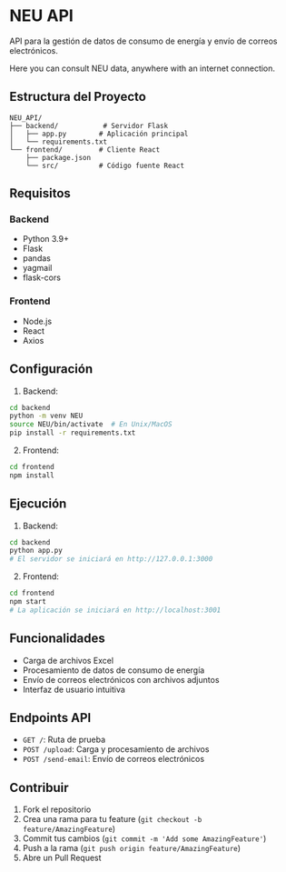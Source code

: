 # NEU API

API para la gestión de datos de consumo de energía y envío de correos electrónicos.

Here you can consult NEU data, anywhere with an internet connection.

## Estructura del Proyecto

```
NEU_API/
├── backend/           # Servidor Flask
│   ├── app.py        # Aplicación principal
│   └── requirements.txt
└── frontend/         # Cliente React
    ├── package.json
    └── src/          # Código fuente React
```

## Requisitos

### Backend
- Python 3.9+
- Flask
- pandas
- yagmail
- flask-cors

### Frontend
- Node.js
- React
- Axios

## Configuración

1. Backend:
```bash
cd backend
python -m venv NEU
source NEU/bin/activate  # En Unix/MacOS
pip install -r requirements.txt
```

2. Frontend:
```bash
cd frontend
npm install
```

## Ejecución

1. Backend:
```bash
cd backend
python app.py
# El servidor se iniciará en http://127.0.0.1:3000
```

2. Frontend:
```bash
cd frontend
npm start
# La aplicación se iniciará en http://localhost:3001
```

## Funcionalidades

- Carga de archivos Excel
- Procesamiento de datos de consumo de energía
- Envío de correos electrónicos con archivos adjuntos
- Interfaz de usuario intuitiva

## Endpoints API

- `GET /`: Ruta de prueba
- `POST /upload`: Carga y procesamiento de archivos
- `POST /send-email`: Envío de correos electrónicos

## Contribuir

1. Fork el repositorio
2. Crea una rama para tu feature (`git checkout -b feature/AmazingFeature`)
3. Commit tus cambios (`git commit -m 'Add some AmazingFeature'`)
4. Push a la rama (`git push origin feature/AmazingFeature`)
5. Abre un Pull Request
